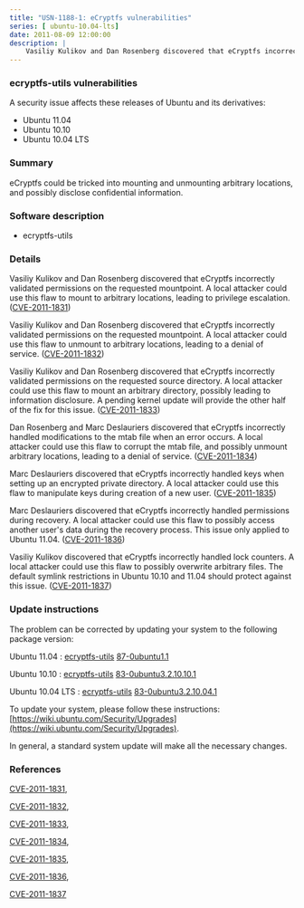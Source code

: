 ```yaml
---
title: "USN-1188-1: eCryptfs vulnerabilities"
series: [ ubuntu-10.04-lts]
date: 2011-08-09 12:00:00
description: |
    Vasiliy Kulikov and Dan Rosenberg discovered that eCryptfs incorrectly validated permissions on the requested mountpoint. A local attacker could use this flaw to mount to arbitrary locations, leading to privilege escalation. ([CVE-2011-1831](http://people.ubuntu.com/~ubuntu-security/cve/CVE-2011-1831))
--- 
```

 
 


### ecryptfs-utils vulnerabilities

A security issue affects these releases of Ubuntu and its derivatives:

* Ubuntu 11.04
* Ubuntu 10.10
* Ubuntu 10.04 LTS

### Summary

eCryptfs could be tricked into mounting and unmounting arbitrary locations, and possibly disclose confidential information.

### Software description

* ecryptfs-utils 

### Details

Vasiliy Kulikov and Dan Rosenberg discovered that eCryptfs incorrectly validated permissions on the requested mountpoint. A local attacker could use this flaw to mount to arbitrary locations, leading to privilege escalation. ([CVE-2011-1831](http://people.ubuntu.com/~ubuntu-security/cve/CVE-2011-1831))

Vasiliy Kulikov and Dan Rosenberg discovered that eCryptfs incorrectly validated permissions on the requested mountpoint. A local attacker could use this flaw to unmount to arbitrary locations, leading to a denial of service. ([CVE-2011-1832](http://people.ubuntu.com/~ubuntu-security/cve/CVE-2011-1832))

Vasiliy Kulikov and Dan Rosenberg discovered that eCryptfs incorrectly validated permissions on the requested source directory. A local attacker could use this flaw to mount an arbitrary directory, possibly leading to information disclosure. A pending kernel update will provide the other half of the fix for this issue. ([CVE-2011-1833](http://people.ubuntu.com/~ubuntu-security/cve/CVE-2011-1833))

Dan Rosenberg and Marc Deslauriers discovered that eCryptfs incorrectly handled modifications to the mtab file when an error occurs. A local attacker could use this flaw to corrupt the mtab file, and possibly unmount arbitrary locations, leading to a denial of service. ([CVE-2011-1834](http://people.ubuntu.com/~ubuntu-security/cve/CVE-2011-1834))

Marc Deslauriers discovered that eCryptfs incorrectly handled keys when setting up an encrypted private directory. A local attacker could use this flaw to manipulate keys during creation of a new user. ([CVE-2011-1835](http://people.ubuntu.com/~ubuntu-security/cve/CVE-2011-1835))

Marc Deslauriers discovered that eCryptfs incorrectly handled permissions during recovery. A local attacker could use this flaw to possibly access another user&#39;s data during the recovery process. This issue only applied to Ubuntu 11.04. ([CVE-2011-1836](http://people.ubuntu.com/~ubuntu-security/cve/CVE-2011-1836))

Vasiliy Kulikov discovered that eCryptfs incorrectly handled lock counters. A local attacker could use this flaw to possibly overwrite arbitrary files. The default symlink restrictions in Ubuntu 10.10 and 11.04 should protect against this issue. ([CVE-2011-1837](http://people.ubuntu.com/~ubuntu-security/cve/CVE-2011-1837)) 

### Update instructions

The problem can be corrected by updating your system to the following package version:

Ubuntu 11.04
 : [ecryptfs-utils](https://launchpad.net/ubuntu/+source/ecryptfs-utils) <span> [87-0ubuntu1.1](https://launchpad.net/ubuntu/+source/ecryptfs-utils/87-0ubuntu1.1) </span> 

Ubuntu 10.10
 : [ecryptfs-utils](https://launchpad.net/ubuntu/+source/ecryptfs-utils) <span> [83-0ubuntu3.2.10.10.1](https://launchpad.net/ubuntu/+source/ecryptfs-utils/83-0ubuntu3.2.10.10.1) </span> 

Ubuntu 10.04 LTS
 : [ecryptfs-utils](https://launchpad.net/ubuntu/+source/ecryptfs-utils) <span> [83-0ubuntu3.2.10.04.1](https://launchpad.net/ubuntu/+source/ecryptfs-utils/83-0ubuntu3.2.10.04.1) </span> 

To update your system, please follow these instructions: [https://wiki.ubuntu.com/Security/Upgrades](https://wiki.ubuntu.com/Security/Upgrades).

In general, a standard system update will make all the necessary changes. 

### References

 
 [CVE-2011-1831](http://people.ubuntu.com/~ubuntu-security/cve/CVE-2011-1831), 

 [CVE-2011-1832](http://people.ubuntu.com/~ubuntu-security/cve/CVE-2011-1832), 

 [CVE-2011-1833](http://people.ubuntu.com/~ubuntu-security/cve/CVE-2011-1833), 

 [CVE-2011-1834](http://people.ubuntu.com/~ubuntu-security/cve/CVE-2011-1834), 

 [CVE-2011-1835](http://people.ubuntu.com/~ubuntu-security/cve/CVE-2011-1835), 

 [CVE-2011-1836](http://people.ubuntu.com/~ubuntu-security/cve/CVE-2011-1836), 

 [CVE-2011-1837](http://people.ubuntu.com/~ubuntu-security/cve/CVE-2011-1837)
 

